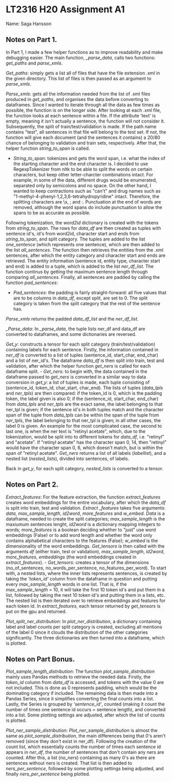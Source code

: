 # LT2316 H20 Assignment A1

Name: Saga Hansson

## Notes on Part 1.

In Part 1, I made a few helper functions as to improve readability and make debugging easier. The main function, *_parse_data*, calls two functions: *get_paths* and *parse_xmls*.

*Get_paths*: simply gets a list all of files that have the file extension .xml in the given directory. This list of files is then passed as an argument to *parse_xmls*.

*Parse_xmls*: gets all the information needed from the list of .xml files produced in *get_paths*, and organises the data before converting to dataframes. Since I wanted to iterate through all the data as few times as possible, the function is on the longer side. After looking at each .xml file, the function looks at each sentence within a file. If the attribute 'text' is empty, meaning it isn't actually a sentence, the function will not consider it. Subsequently, the split of train/test/validation is made. If the path name contains "test", all sentences in that file will belong to the test set. If not, the function will give each document (and the sentences it contains) a 20/80 chance of belonging to validation and train sets, respectively. After that, the helper function *string_to_span* is called.
  - *String_to_span*: tokenizes and gets the word span, i.e. what the index of the starting character and the end character is. I decided to use RegexpTokenizer from nltk to be able to split the words on certain characters, but keep other letter-charcter combinations intact. For example, in some of the data, different drugs would be enumerated, separated only by semicolons and no space. On the other hand, I wanted to keep contractions such as "can't" and drug names such as "1-methyl-4-phenyl-1,2,3,6-tetrahydropyridine" intact. Therefore, the splitting characters are \s, ; and :. Punctuation at the end of words are removed, although the word spans do include punctuation to allow the spans to be as accurate as possible.


Following tokenization, the *word2id* dictionary is created with the tokens from *string_to_span*. The rows for *data_df* are then created as tuples with sentence id's, id's from word2id, character start and ends from *string_to_span*, and split category. The tuples are added to the list *one_sentence* (which represents one sentence), which are then added to the list *all_sentences*. 
The function then retrieves the entities from the .xml sentences, after which the entity category and character start and ends are retrieved. The entity information (sentence id, entity type, character start and end) is added to a tuple, which is added to the list *ner_df_list*. 
The function continus by getting the maximum sentence length through comparing *all_sentences*. Finally, all sentences are padded by calling the function *pad_sentences*:
  - *Pad_sentences*: the padding is fairly straight-forward: all five values that are to be columns in *data_df*, except split, are set to 0. The split category is taken from the split category that the rest of the sentence has. 

*Parse_xmls* returns the padded *data_df_list* and the *ner_df_list*.

*_Parse_data*: In *_parse_data*, the tuple lists ner_df and data_df are converted to dataframes, and some dictionaries are reversed. 

*Get_y*: constructs a tensor for each split category (train/test/validation) containing labels for each sentence. Firstly, the information contained in *ner_df* is converted to a list of tuples (sentence_id, start_char, end_char) and a list of ner_id's. The dataframe *data_df* is then split into train, test and validation, after which the helper function *get_ners* is called for each dataframe split.
    - *Get_ners*: to begin with, the data contained in the dataframe passed to *get_ners* is converted in a similar way to data conversion in *get_y*: a list of tuples is made, each tuple consisting of (sentence_id, token_id, char_start, char_end). The lists of tuples (*data_tpls* and *ner_tpls*) are then compared: if the token_id is 0, which is the padding token, the label given is also 0; if the (sentence_id, start_char, end_char) from *data_tpls* and *ner_tpls* are the exact same, the label belonging to that ner_tpl is given; if the sentence id's in both tuples match and the character span of the tuple from *data_tpls* can be within the span of the tuple from *ner_tpls*, the label belonging to that ner_tpl is given; in all other cases, the label 0 is given. An example for the most complicated case, the second to last one, is when the ner text is "retinyl acetate", which, due to the tokenization, would be split into to different tokens for *data_df*, i.e. "retinyl" and "acetate". If "retinyl acetate" has the character span 0, 14, then "retinyl" would have the character span 0, 6, which doesn't match, but is within the span of "retinyl acetate". *Get_ners* returns a list of all labels (*labellist*), and a nested list (*nested_lists*), divided into sentences, of labels.

Back in *get_y*, for each split category, *nested_lists* is converted to a tensor. 

## Notes on Part 2.

*Extract_features*: For the feature extraction, the function *extract_features* creates word embeddings for the entire vocabulary, after which the *data_df* is split into train, test and validation. *Extract _features* takes five arguments: *data*, *max_sample_length*, *id2word*, *more_features* and *w_embed*. *Data* is a dataframe, needed to create the split categories; *max_sample_length* is the maxiumum sentences lenght, *id2word* is a dictionary mapping integers to words; *more_features* is a boolean deciding whether to "just" use word embeddings (False) or to add word length and whether the word only contains alphabetical characters to the features (False); *w_embed* is the dimensionality of the word embeddings. *Get_tensors* is then called with the arguments *df* (either train, test or validation), *max_sample_length*, *id2word*, *more_features*, *embeddings* (the word embeddings created in *extract_features*). 
    - *Get_tensors*: creates a tensor of the dimensions (no_of_sentences, no_words_per_sentence, no_features_per_word). To start with, a nested lists, where the inner lists represents sentences, is created by taking the *'token_id'* column from the dataframe in question and putting every *max_sample_length* words in one list. That is, if the *max_sample_length* = 10, it will take the first 10 token id's and put them in a list, followed by taking the next 10 token id's and putting them in a lists, etc. The nested list is then iterated over to retrieve embeddings and features for each token id. 
In *extract_features*, each tensor returned by *get_tensors* is put on the gpu and returned.

*Plot_split_ner_distribution*: In *plot_ner_distribution*, a dictionary containing label and label counts per split category is created, excluding all mentions of the label 0 since it clouds the distribution of the other categories significantly. The three dictionaries are then turned into a dataframe, which is plotted.


## Notes on Part Bonus.

*Plot_sample_length_distribution*: The function *plot_sample_distribution* mainly uses Pandas methods to retrieve the needed data. Firstly, the *token_id* column from *data_df* is accessed, and tokens with the value 0 are not included. This is done as 0 represents padding, which would be the dominating category if included. The remaining data is then made into a Pandas Series, since it simplifies converting the final counts into a list. Lastly, the Series is grouped by *'sentence_id'*, counted (making it count the number of times one sentence id occurs = sentence length), and converted into a list. Some plotting settings are adjusted, after which the list of counts is plotted.

*Plot_ner_sample_distribution*: *Plot_ner_sample_distribution* is almost the same as *plot_sample_distribution*, the main differences being that 0's aren't removed (since they don't exist in ner_df). Following the creation of the count list, which essentially counts the number of times each sentence id appears in *ner_df*, the number of sentences that don't contain any ners are counted. After this, a list (*no_ners*) containing as many 0's as there are sentences without ners is created. That list is then added to *ners_per_sentence*, followed by some plotting settings being adjusted, and finally *ners_per_sentence* being plotted.

